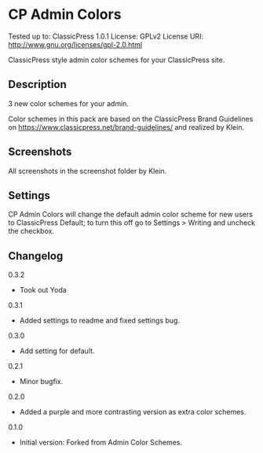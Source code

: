# CP Admin Colors
Tested up to: ClassicPress 1.0.1
License: GPLv2
License URI: http://www.gnu.org/licenses/gpl-2.0.html

ClassicPress style admin color schemes for your ClassicPress site.

## Description

3 new color schemes for your admin.

Color schemes in this pack are based on the ClassicPress Brand Guidelines on https://www.classicpress.net/brand-guidelines/ and realized by Klein.

## Screenshots 

All screenshots in the screenshot folder by Klein.

## Settings

CP Admin Colors will change the default admin color scheme for new users to ClassicPress Default; to turn this off go to Settings > Writing and uncheck the checkbox.

## Changelog 

0.3.2
* Took out Yoda

0.3.1
* Added settings to readme and fixed settings bug.

0.3.0
* Add setting for default.

0.2.1
* Minor bugfix.

0.2.0

* Added a purple and more contrasting version as extra color schemes.

0.1.0

* Initial version: Forked from Admin Color Schemes.
